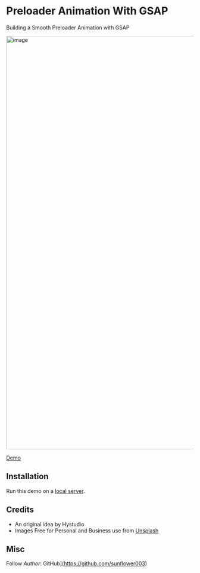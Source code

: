 # Preloader Animation With GSAP

Building a Smooth Preloader Animation with GSAP

<img width="1710" height="1107" alt="image" src="https://github.com/user-attachments/assets/fbfd67b8-48e4-4f32-9534-2473863e7b85" />


[Demo]([https://preloader-with-gsap.vercel.app/])

## Installation

Run this demo on a [local server](https://developer.mozilla.org/en-US/docs/Learn/Common_questions/Tools_and_setup/set_up_a_local_testing_server).


## Credits

- An original idea by Hystudio
- Images Free for Personal and Business use from [Unsplash](https://unsplash.com/)

## Misc

Follow _Author_: GitHub](https://github.com/sunflower003)
